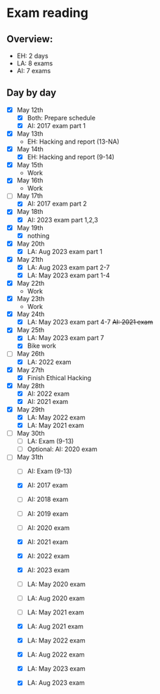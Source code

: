 # Exam reading
## Overview:
- EH: 2 days
- LA: 8 exams
- AI: 7 exams
  
## Day by day
- [x] May 12th
  - [x] Both: Prepare schedule
  - [x] AI: 2017 exam part 1
- [x] May 13th
  - EH: Hacking and report (13-NA)
- [x] May 14th
  - [x] EH: Hacking and report (9-14)
- [x] May 15th
  - Work
- [x] May 16th
  - Work
- [ ] May 17th
  - [x] AI: 2017 exam part 2
- [x] May 18th
  - [x] AI: 2023 exam part 1,2,3
- [x] May 19th
  - [x] nothing 
- [x] May 20th
  - [x] LA: Aug 2023 exam part 1
- [x] May 21th
  - [x] LA: Aug 2023 exam part 2-7
  - [x] LA: May 2023 exam part 1-4
- [x] May 22th
  - Work
- [x] May 23th
  - Work
- [x] May 24th
  - [x] LA: May 2023 exam part 4-7 ~~AI: 2021 exam~~
- [x] May 25th
  - [x] LA: May 2023 exam part 7
  - [x] Bike work
- [ ] May 26th
  - [x] LA: 2022 exam
- [x] May 27th
  - [x] Finish Ethical Hacking
- [x] May 28th
  - [x] AI: 2022 exam
  - [x] AI: 2021 exam
- [x] May 29th
  - [x] LA: May 2022 exam
  - [x] LA: May 2021 exam
- [ ] May 30th
  - [ ] LA: Exam (9-13)
  - [ ] Optional: AI: 2020 exam
- [ ] May 31th
  - [ ] AI: Exam (9-13)

  - [x] AI: 2017 exam
  - [ ] AI: 2018 exam
  - [ ] AI: 2019 exam
  - [ ] AI: 2020 exam
  - [x] AI: 2021 exam
  - [x] AI: 2022 exam
  - [x] AI: 2023 exam

  - [ ] LA: May 2020 exam
  - [ ] LA: Aug 2020 exam
  - [ ] LA: May 2021 exam
  - [x] LA: Aug 2021 exam
  - [x] LA: May 2022 exam
  - [x] LA: Aug 2022 exam
  - [x] LA: May 2023 exam
  - [x] LA: Aug 2023 exam

